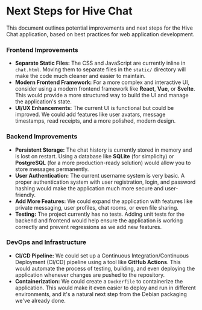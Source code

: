 # Next Steps for Hive Chat

This document outlines potential improvements and next steps for the Hive Chat application, based on best practices for web application development.

### Frontend Improvements

*   **Separate Static Files:** The CSS and JavaScript are currently inline in `chat.html`. Moving them to separate files in the `static/` directory will make the code much cleaner and easier to maintain.
*   **Modern Frontend Framework:** For a more complex and interactive UI, consider using a modern frontend framework like **React**, **Vue**, or **Svelte**. This would provide a more structured way to build the UI and manage the application's state.
*   **UI/UX Enhancements:** The current UI is functional but could be improved. We could add features like user avatars, message timestamps, read receipts, and a more polished, modern design.

### Backend Improvements

*   **Persistent Storage:** The chat history is currently stored in memory and is lost on restart. Using a database like **SQLite** (for simplicity) or **PostgreSQL** (for a more production-ready solution) would allow you to store messages permanently.
*   **User Authentication:** The current username system is very basic. A proper authentication system with user registration, login, and password hashing would make the application much more secure and user-friendly.
*   **Add More Features:** We could expand the application with features like private messaging, user profiles, chat rooms, or even file sharing.
*   **Testing:** The project currently has no tests. Adding unit tests for the backend and frontend would help ensure the application is working correctly and prevent regressions as we add new features.

### DevOps and Infrastructure

*   **CI/CD Pipeline:** We could set up a Continuous Integration/Continuous Deployment (CI/CD) pipeline using a tool like **GitHub Actions**. This would automate the process of testing, building, and even deploying the application whenever changes are pushed to the repository.
*   **Containerization:** We could create a `Dockerfile` to containerize the application. This would make it even easier to deploy and run in different environments, and it's a natural next step from the Debian packaging we've already done.
